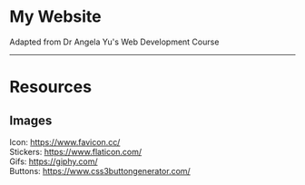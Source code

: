 # My Website
Adapted from Dr Angela Yu's Web Development Course
<hr>

# Resources
## Images
Icon: https://www.favicon.cc/ <br>
Stickers: https://www.flaticon.com/ <br>
Gifs: https://giphy.com/<br>
Buttons: https://www.css3buttongenerator.com/
